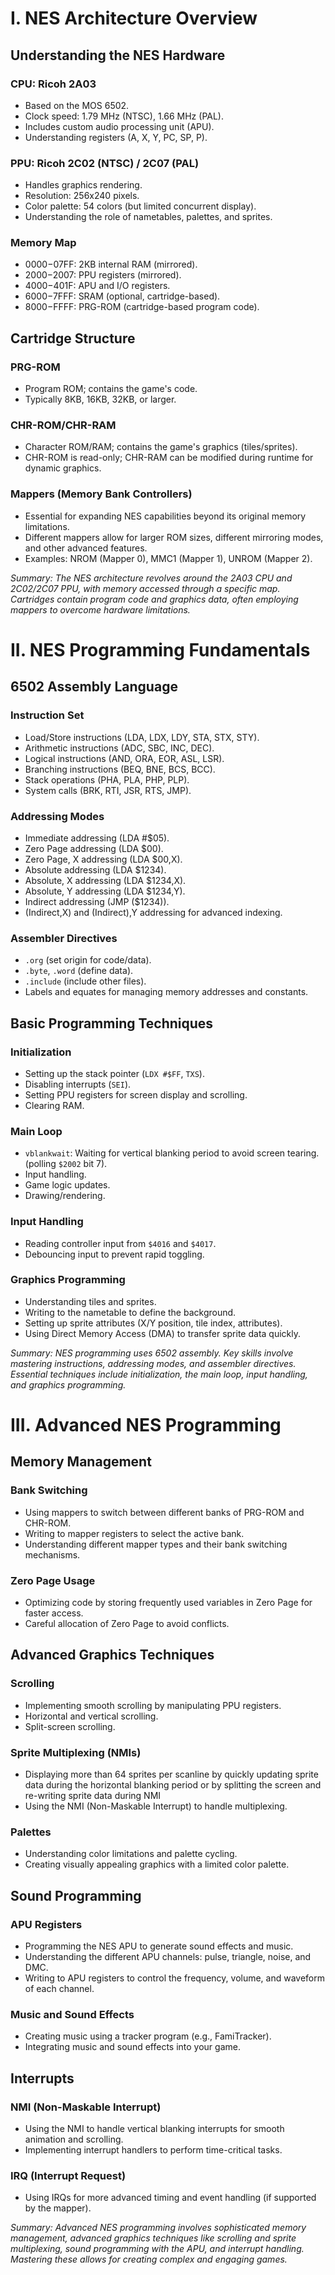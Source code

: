 # I. NES Architecture Overview

## Understanding the NES Hardware

### CPU: Ricoh 2A03

*   Based on the MOS 6502.
*   Clock speed: 1.79 MHz (NTSC), 1.66 MHz (PAL).
*   Includes custom audio processing unit (APU).
*   Understanding registers (A, X, Y, PC, SP, P).

### PPU: Ricoh 2C02 (NTSC) / 2C07 (PAL)

*   Handles graphics rendering.
*   Resolution: 256x240 pixels.
*   Color palette: 54 colors (but limited concurrent display).
*   Understanding the role of nametables, palettes, and sprites.

### Memory Map

*   $0000-$07FF: 2KB internal RAM (mirrored).
*   $2000-$2007: PPU registers (mirrored).
*   $4000-$401F: APU and I/O registers.
*   $6000-$7FFF: SRAM (optional, cartridge-based).
*   $8000-$FFFF: PRG-ROM (cartridge-based program code).

## Cartridge Structure

### PRG-ROM

*   Program ROM; contains the game's code.
*   Typically 8KB, 16KB, 32KB, or larger.

### CHR-ROM/CHR-RAM

*   Character ROM/RAM; contains the game's graphics (tiles/sprites).
*   CHR-ROM is read-only; CHR-RAM can be modified during runtime for dynamic graphics.

### Mappers (Memory Bank Controllers)

*   Essential for expanding NES capabilities beyond its original memory limitations.
*   Different mappers allow for larger ROM sizes, different mirroring modes, and other advanced features.
*   Examples: NROM (Mapper 0), MMC1 (Mapper 1), UNROM (Mapper 2).

*Summary: The NES architecture revolves around the 2A03 CPU and 2C02/2C07 PPU, with memory accessed through a specific map. Cartridges contain program code and graphics data, often employing mappers to overcome hardware limitations.*

# II. NES Programming Fundamentals

## 6502 Assembly Language

### Instruction Set

*   Load/Store instructions (LDA, LDX, LDY, STA, STX, STY).
*   Arithmetic instructions (ADC, SBC, INC, DEC).
*   Logical instructions (AND, ORA, EOR, ASL, LSR).
*   Branching instructions (BEQ, BNE, BCS, BCC).
*   Stack operations (PHA, PLA, PHP, PLP).
*   System calls (BRK, RTI, JSR, RTS, JMP).

### Addressing Modes

*   Immediate addressing (LDA #$05).
*   Zero Page addressing (LDA $00).
*   Zero Page, X addressing (LDA $00,X).
*   Absolute addressing (LDA $1234).
*   Absolute, X addressing (LDA $1234,X).
*   Absolute, Y addressing (LDA $1234,Y).
*   Indirect addressing (JMP ($1234)).
*   (Indirect,X) and (Indirect),Y addressing for advanced indexing.

### Assembler Directives

*   `.org` (set origin for code/data).
*   `.byte`, `.word` (define data).
*   `.include` (include other files).
*   Labels and equates for managing memory addresses and constants.

## Basic Programming Techniques

### Initialization

*   Setting up the stack pointer (`LDX #$FF`, `TXS`).
*   Disabling interrupts (`SEI`).
*   Setting PPU registers for screen display and scrolling.
*   Clearing RAM.

### Main Loop

*   `vblankwait`:  Waiting for vertical blanking period to avoid screen tearing.  (polling `$2002` bit 7).
*   Input handling.
*   Game logic updates.
*   Drawing/rendering.

### Input Handling

*   Reading controller input from `$4016` and `$4017`.
*   Debouncing input to prevent rapid toggling.

### Graphics Programming

*   Understanding tiles and sprites.
*   Writing to the nametable to define the background.
*   Setting up sprite attributes (X/Y position, tile index, attributes).
*   Using Direct Memory Access (DMA) to transfer sprite data quickly.

*Summary: NES programming uses 6502 assembly. Key skills involve mastering instructions, addressing modes, and assembler directives. Essential techniques include initialization, the main loop, input handling, and graphics programming.*

# III. Advanced NES Programming

## Memory Management

### Bank Switching

*   Using mappers to switch between different banks of PRG-ROM and CHR-ROM.
*   Writing to mapper registers to select the active bank.
*   Understanding different mapper types and their bank switching mechanisms.

### Zero Page Usage

*   Optimizing code by storing frequently used variables in Zero Page for faster access.
*   Careful allocation of Zero Page to avoid conflicts.

## Advanced Graphics Techniques

### Scrolling

*   Implementing smooth scrolling by manipulating PPU registers.
*   Horizontal and vertical scrolling.
*   Split-screen scrolling.

### Sprite Multiplexing (NMIs)

*   Displaying more than 64 sprites per scanline by quickly updating sprite data during the horizontal blanking period or by splitting the screen and re-writing sprite data during NMI
*   Using the NMI (Non-Maskable Interrupt) to handle multiplexing.

### Palettes

*   Understanding color limitations and palette cycling.
*   Creating visually appealing graphics with a limited color palette.

## Sound Programming

### APU Registers

*   Programming the NES APU to generate sound effects and music.
*   Understanding the different APU channels: pulse, triangle, noise, and DMC.
*   Writing to APU registers to control the frequency, volume, and waveform of each channel.

### Music and Sound Effects

*   Creating music using a tracker program (e.g., FamiTracker).
*   Integrating music and sound effects into your game.

## Interrupts

### NMI (Non-Maskable Interrupt)

*   Using the NMI to handle vertical blanking interrupts for smooth animation and scrolling.
*   Implementing interrupt handlers to perform time-critical tasks.

### IRQ (Interrupt Request)

*   Using IRQs for more advanced timing and event handling (if supported by the mapper).

*Summary: Advanced NES programming involves sophisticated memory management, advanced graphics techniques like scrolling and sprite multiplexing, sound programming with the APU, and interrupt handling. Mastering these allows for creating complex and engaging games.*
